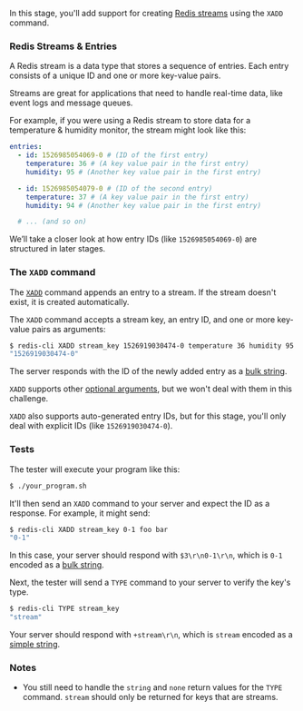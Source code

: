 In this stage, you'll add support for creating [Redis streams](https://redis.io/docs/latest/develop/data-types/streams/) using the `XADD` command.

### Redis Streams & Entries

A Redis stream is a data type that stores a sequence of entries. Each entry consists of a unique ID and one or more key-value pairs.

Streams are great for applications that need to handle real-time data, like event logs and message queues.

For example, if you were using a Redis stream to store data for a temperature & humidity monitor, the stream might look like this:

```yaml
entries:
  - id: 1526985054069-0 # (ID of the first entry)
    temperature: 36 # (A key value pair in the first entry)
    humidity: 95 # (Another key value pair in the first entry)

  - id: 1526985054079-0 # (ID of the second entry)
    temperature: 37 # (A key value pair in the first entry)
    humidity: 94 # (Another key value pair in the first entry)

  # ... (and so on)
```

We’ll take a closer look at how entry IDs (like `1526985054069-0`) are structured in later stages.

### The `XADD` command

The [`XADD`](https://redis.io/commands/xadd/) command appends an entry to a stream. If the stream doesn't exist, it is created automatically.

The `XADD` command accepts a stream key, an entry ID, and one or more key-value pairs as arguments:

```bash
$ redis-cli XADD stream_key 1526919030474-0 temperature 36 humidity 95
"1526919030474-0"
```

The server responds with the ID of the newly added entry as a [bulk string](https://redis.io/docs/latest/develop/reference/protocol-spec/#bulk-strings).

`XADD` supports other [optional arguments](https://redis.io/docs/latest/commands/xadd/#optional-arguments), but we won't deal with them in this challenge.

`XADD` also supports auto-generated entry IDs, but for this stage, you'll only deal with explicit IDs (like `1526919030474-0`).

### Tests

The tester will execute your program like this:

```bash
$ ./your_program.sh
```

It'll then send an `XADD` command to your server and expect the ID as a response. For example, it might send:

```bash
$ redis-cli XADD stream_key 0-1 foo bar
"0-1"
```

In this case, your server should respond with `$3\r\n0-1\r\n`, which is `0-1` encoded as a [bulk string](https://redis.io/docs/latest/develop/reference/protocol-spec/#bulk-strings).

Next, the tester will send a `TYPE` command to your server to verify the key's type.

```bash
$ redis-cli TYPE stream_key
"stream"
```

Your server should respond with `+stream\r\n`, which is `stream` encoded as a [simple string](https://redis.io/docs/latest/develop/reference/protocol-spec/#simple-strings).

### Notes

- You still need to handle the `string` and `none` return values for the `TYPE` command. `stream` should only be returned for keys that are streams.
